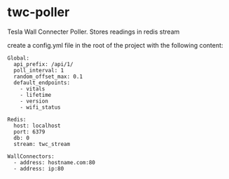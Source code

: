 # twc-poller
Tesla Wall Connecter Poller. Stores readings in redis stream

create a config.yml file in the root of the project with the following content:

```
Global: 
  api_prefix: /api/1/
  poll_interval: 1
  random_offset_max: 0.1
  default_endpoints:
    - vitals
    - lifetime
    - version
    - wifi_status

Redis:
  host: localhost
  port: 6379
  db: 0
  stream: twc_stream

WallConnectors: 
  - address: hostname.com:80
  - address: ip:80
```
